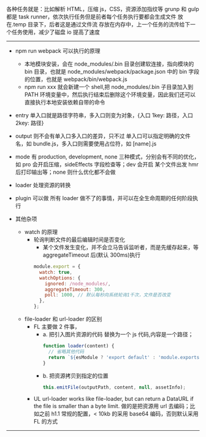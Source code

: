 各种任务就是：比如解析 HTML，压缩 js，CSS，资源添加指纹等 grunp 和 gulp 都是 task runner，依次执行任务但是前者每个任务执行要都会生成文件 放在.temp 目录下，后者这是通过文件流 存放在内存中，上一个任务的流传给下一个任务使用，减少了磁盘 io 提高了速度

---

- npm run webpack 可以执行的原理

  - 本地模块安装，会在 node_modules/.bin 目录创建软连接，指向模块的 bin 目录，也就是 node_modules/webpack/package.json 中的 bin 字段的位置，也就是 webpack/bin/webpack.js
  - npm run xxx 就会新建一个 shell,把 node_modules/.bin 子目录加入到 PATH 环境变量中，然后执行结束后删除这个环境变量，因此我们还可以直接执行本地安装依赖自带的命令

- entry 单入口就是路径字符串，多入口则变为对象，{入口 1key: 路径，入口 2key: 路径}
- output 则不会有单入口多入口的差异，只不过 单入口可以指定明确的文件名，如 bundle.js，多入口则需要使用占位符，如 [name].js
- mode 有 production, development, none 三种模式，分别会有不同的优化，如 pro 会开启压缩，sideEffects 字段检查等；dev 会开启 某个文件出发 hmr 后打印输出等；none 则什么优化都不会做
- loader 处理资源的转换
- plugin 可以做 所有 loader 做不了的事情，并可以在全生命周期的任何阶段执行
- 其他杂项
  - watch 的原理
    - 轮询判断文件的最后编辑时间是否变化
      - 某个文件发生变化，并不会立马告诉监听者，而是先缓存起来，等 aggregateTimeout 后(默认 300ms)执行
      ```js
      module.export = {
        watch: true,
        watchOptions: {
          ignored: /node_modules/,
          aggregateTimeout: 300,
          poll: 1000, // 默认每秒向系统轮询1千次，文件是否改变
        },
      };
      ```
  - file-loader 和 url-loader 的区别
    - FL 主要做 2 件事，
      - a. 把引入图片资源的代码 替换为一个 js 代码,内容是一个路径；
        ```js
        function loader(content) {
          // 省略其他代码
          return `${esModule ? 'export default' : 'module.exports ='} ${publicPath};`;
        }
        ```
      - b. 把资源拷贝到指定的位置
        ```js
        this.emitFile(outputPath, content, null, assetInfo);
        ```
    - UL url-loader works like file-loader, but can return a DataURL if the file is smaller than a byte limit. 做的是把资源用 url 去编码；比如之前 h1.1 常规的配置，< 10kb 的采用 base64 编码，否则默认采用 FL 的方式

---
